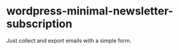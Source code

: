 wordpress-minimal-newsletter-subscription
=========================================

Just collect and export emails with a simple form.

